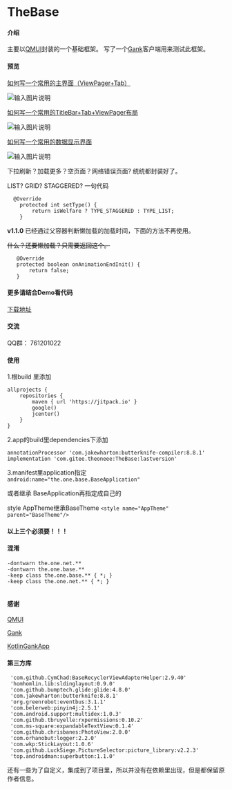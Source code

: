 # TheBase

#### 介绍
主要以[QMUI](https://github.com/Tencent/QMUI_Android)封装的一个基础框架。
写了一个[Gank](http://gank.io/)客户端用来测试此框架。

#### 预览


[如何写一个常用的主界面（ViewPager+Tab）](https://gitee.com/theoneee/TheBase/blob/master/app/src/main/java/the/one/demo/ui/gank/GankIndexFragment.java)

![输入图片说明](https://images.gitee.com/uploads/images/2019/0925/164724_adc57bb3_2286054.png "index_fragment.png")


[如何写一个常用的TitleBar+Tab+ViewPager布局](https://gitee.com/theoneee/TheBase/blob/master/app/src/main/java/the/one/demo/ui/gank/CategoryFragment.java)

![输入图片说明](https://images.gitee.com/uploads/images/2019/0925/164857_396d70bc_2286054.png "titlebar_tab_viewpager.png")


[如何写一个常用的数据显示界面](https://gitee.com/theoneee/TheBase/blob/master/app/src/main/java/the/one/demo/ui/gank/GankFragment.java)

![输入图片说明](https://images.gitee.com/uploads/images/2019/0925/164925_69861416_2286054.gif "70641806-d40e-434e-8220-e087e0f31a93.gif")

下拉刷新？加载更多？空页面？网络错误页面?  统统都封装好了。

LIST? GRID? STAGGERED? 一句代码

```
  @Override
    protected int setType() {
        return isWelfare ? TYPE_STAGGERED : TYPE_LIST;
    }
```

**v1.1.0** 已经通过父容器判断懒加载的加载时间，下面的方法不再使用。

~~什么？还要懒加载？只需要返回这个。~~

```
   @Override
   protected boolean onAnimationEndInit() {
       return false;
   }
```



#### 更多请结合Demo看代码
[下载地址](https://gitee.com/theoneee/TheBase/raw/master/app/release/app-release.apk)


#### 交流

QQ群： 761201022


#### 使用

1.根build 里添加

```
allprojects {
    repositories {
        maven { url 'https://jitpack.io' }
        google()
        jcenter()
    }
}
```
2.app的build里dependencies下添加
```
annotationProcessor 'com.jakewharton:butterknife-compiler:8.8.1'
implementation 'com.gitee.theoneee:TheBase:lastversion'
```
3.manifest里application指定  
```android:name="the.one.base.BaseApplication" ```

或者继承 BaseApplication再指定成自己的

style AppTheme继承BaseTheme
```<style name="AppTheme" parent="BaseTheme"/>```

#### 以上三个必须要！！！

#### 混淆

```
-dontwarn the.one.net.**
-dontwarn the.one.base.**
-keep class the.one.base.** { *; }
-keep class the.one.net.** { *; }


```

#### 感谢

[QMUI](https://github.com/Tencent/QMUI_Android)

[Gank](http://gank.io/)

[KotlinGankApp](https://github.com/JayGengi/KotlinGankApp)

#### 第三方库

```
 'com.github.CymChad:BaseRecyclerViewAdapterHelper:2.9.40'
 'homhomlin.lib:sldinglayout:0.9.0'
 'com.github.bumptech.glide:glide:4.8.0'
 'com.jakewharton:butterknife:8.8.1'
 'org.greenrobot:eventbus:3.1.1'
 'com.belerweb:pinyin4j:2.5.1'
 'com.android.support:multidex:1.0.3'
 'com.github.tbruyelle:rxpermissions:0.10.2'
 'com.ms-square:expandableTextView:0.1.4'
 'com.github.chrisbanes:PhotoView:2.0.0'
 'com.orhanobut:logger:2.2.0'
 'com.wkp:StickLayout:1.0.6'
 'com.github.LuckSiege.PictureSelector:picture_library:v2.2.3'
 'top.androidman:superbutton:1.1.0'
```

还有一些为了自定义，集成到了项目里，所以并没有在依赖里出现，但是都保留原作者信息。




